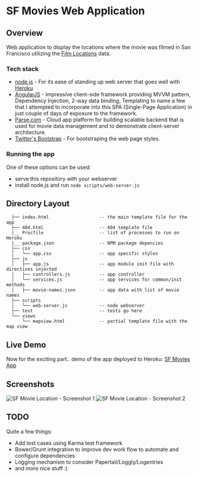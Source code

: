 # SF Movies Web Application

## Overview

Web application to display the locations where the movie was filmed in San Francisco utilizing the [Film
Locations](https://data.sfgov.org/Arts-Culture-and-Recreation-/Film-Locations-in-San-Francisco/yitu-d5am) data.


### Tech stack

* [node.js](http://nodejs.org) - For its ease of standing up web server that goes well with [Heroku](https://devcenter.heroku.com/articles/nodejs)
* [AngularJS](http://angularjs.org) - Impressive client-side framework providing MVVM pattern, Dependency Injection, 2-way data binding, Templating to name a few that I attempted 
  to incorporate into this SPA (Single-Page Application) in just couple of days of exposure to the framework.
* [Parse.com](http://parse.com) - Cloud app platform for building scalable backend that is used for movie data management and to demonstrate client-server architecture.
* [Twitter's Bootstrap](http://getbootstrap.com/) - For bootstraping the web page styles.


### Running the app 

One of these options can be used:

* serve this repository with your webserver
* install node.js and run `node scripts/web-server.js`


## Directory Layout

      ├── index.html                   -- the main template file for the app
      ├── 404.html                     -- 404 template file
      |__ Procfile                     -- list of processes to run on Heroku
      |__ package.json                 -- NPM package depencies
      ├── css
      │   └── app.css                  -- app specific styles
      ├── js
      │   ├── app.js                   -- app module init file with directives injected
      │   ├── controllers.js           -- app controller
      │   └── services.js              -- app services for common/init methods
      │   ├── movie-names.json         -- app data with list of movie names
      ├── scripts
      │   └── web-server.js            -- node webserver
      ├── test                         -- tests go here
      └── views
          └── mapview.html             -- partial template file with the map view

## Live Demo

Now for the exciting part.. demo of the app deployed to Heroku:
 [SF Movies App](http://gentle-garden-9581.herokuapp.com/index.html)


## Screenshots

![SF Movie Location - Screenshot 1](https://raw.github.com/skjaini/ucode/master/img/SF_Movie_Location_1.png)
![SF Movie Location - Screenshot 2](https://raw.github.com/skjaini/ucode/master/img/SF_Movie_Location_2.png)

## TODO

Quite a few things:

* Add test cases using Karma test framework 
* Bower/Grunt integration to improve dev work flow to automate and configure dependencies
* Logging mechanism to consider Papertail/Loggly/Logentries
* and more nice stuff :)
